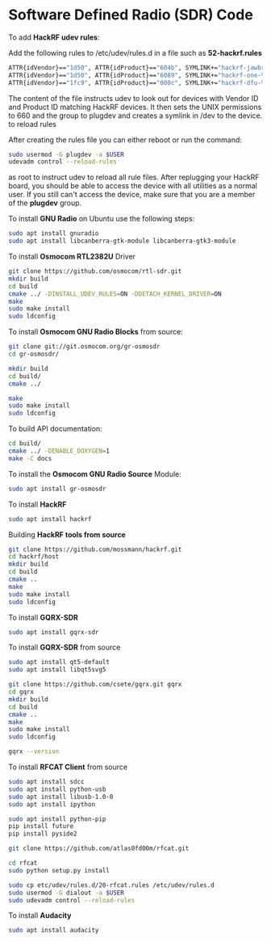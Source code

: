 # Software Defined Radio (SDR) Code


To add **HackRF udev rules**:


Add the following rules to /etc/udev/rules.d in a file such as **52-hackrf.rules**

```bash
ATTR{idVendor}=="1d50", ATTR{idProduct}=="604b", SYMLINK+="hackrf-jawbreaker-%k", MODE="660", GROUP="plugdev"
ATTR{idVendor}=="1d50", ATTR{idProduct}=="6089", SYMLINK+="hackrf-one-%k", MODE="660", GROUP="plugdev"
ATTR{idVendor}=="1fc9", ATTR{idProduct}=="000c", SYMLINK+="hackrf-dfu-%k", MODE="660", GROUP="plugdev"
```
The content of the file instructs udev to look out for devices with Vendor ID and Product ID matching HackRF devices. It then sets the UNIX permissions to 660 and the group to plugdev and creates a symlink in /dev to the device.
to reload rules

After creating the rules file you can either reboot or run the command:

```bash
sudo usermod -G plugdev -a $USER
udevadm control --reload-rules
```
as root to instruct udev to reload all rule files. After replugging your HackRF board, you should be able to access the device with all utilities as a normal user. If you still can't access the device, make sure that you are a member of the **plugdev** group.


To install **GNU Radio** on Ubuntu use the following steps:

```bash
sudo apt install gnuradio
sudo apt install libcanberra-gtk-module libcanberra-gtk3-module
```

To install **Osmocom RTL2382U** Driver

```bash
git clone https://github.com/osmocom/rtl-sdr.git
mkdir build
cd build
cmake ../ -DINSTALL_UDEV_RULES=ON -DDETACH_KERNEL_DRIVER=ON
make
sudo make install
sudo ldconfig
```

To install **Osmocom GNU Radio Blocks** from source:

```bash
git clone git://git.osmocom.org/gr-osmosdr
cd gr-osmosdr/

mkdir build
cd build/
cmake ../

make
sudo make install
sudo ldconfig
```

To build API documentation:

```bash
cd build/
cmake ../ -DENABLE_DOXYGEN=1
make -C docs
```

To install the **Osmocom GNU Radio Source** Module:

```bash
sudo apt install gr-osmosdr
```
To install **HackRF**

```bash
sudo apt install hackrf
```
Building **HackRF tools from source**

```bash
git clone https://github.com/mossmann/hackrf.git
cd hackrf/host
mkdir build
cd build
cmake ..
make
sudo make install
sudo ldconfig
```

To install **GQRX-SDR**

```bash
sudo apt install gqrx-sdr
```


To install **GQRX-SDR** from source

```bash
sudo apt install qt5-default
sudo apt install libqt5svg5

git clone https://github.com/csete/gqrx.git gqrx
cd gqrx
mkdir build
cd build
cmake ..
make
sudo make install
sudo ldconfig

gqrx --version
```
To install **RFCAT Client** from source

```bash
sudo apt install sdcc
sudo apt install python-usb
sudo apt install libusb-1.0-0
sudo apt install ipython

sudo apt install python-pip
pip install future
pip install pyside2

git clone https://github.com/atlas0fd00m/rfcat.git

cd rfcat
sudo python setup.py install

sudo cp etc/udev/rules.d/20-rfcat.rules /etc/udev/rules.d
sudo usermod -G dialout -a $USER
sudo udevadm control --reload-rules

```

To install **Audacity**

```bash
sudo apt install audacity
```

